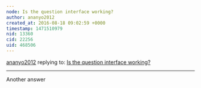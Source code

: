 ```yaml
---
node: Is the question interface working?
author: ananyo2012
created_at: 2016-08-18 09:02:59 +0000
timestamp: 1471510979
nid: 13360
cid: 22256
uid: 468506
---
```




[ananyo2012](../profile/ananyo2012) replying to: [Is the question interface working?](../notes/ananyo2012/08-17-2016/is-the-question-interface-working)

----
Another answer
